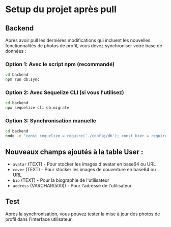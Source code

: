 # Setup du projet après pull

## Backend

Après avoir pull les dernières modifications qui incluent les nouvelles fonctionnalités de photos de profil, vous devez synchroniser votre base de données :

### Option 1: Avec le script npm (recommandé)
```bash
cd backend
npm run db:sync
```

### Option 2: Avec Sequelize CLI (si vous l'utilisez)
```bash
cd backend
npx sequelize-cli db:migrate
```

### Option 3: Synchronisation manuelle
```bash
cd backend
node -e "const sequelize = require('./config/db'); const User = require('./models/user'); sequelize.sync({ alter: true }).then(() => console.log('Done')).catch(console.error)"
```

## Nouveaux champs ajoutés à la table User :
- `avatar` (TEXT) - Pour stocker les images d'avatar en base64 ou URL
- `cover` (TEXT) - Pour stocker les images de couverture en base64 ou URL  
- `bio` (TEXT) - Pour la biographie de l'utilisateur
- `address` (VARCHAR(500)) - Pour l'adresse de l'utilisateur

## Test

Après la synchronisation, vous pouvez tester la mise à jour des photos de profil dans l'interface utilisateur.
